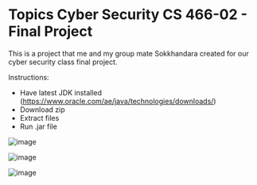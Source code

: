 # Topics Cyber Security CS 466-02 - Final Project
This is a project that me and my group mate Sokkhandara created for our cyber security class final project.

Instructions:
- Have latest JDK installed (https://www.oracle.com/ae/java/technologies/downloads/)
- Download zip
- Extract files
- Run .jar file

![image](https://github.com/user-attachments/assets/9193e7dd-f580-48d7-8591-22ba2c795c74)

![image](https://github.com/user-attachments/assets/0abdc0c7-6f7b-4be8-a106-158336fe135c)

![image](https://github.com/user-attachments/assets/4cb885ff-20b4-4d7b-8816-e259d5898adf)


